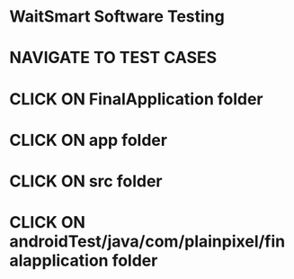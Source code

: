 # WaitSmart Software Testing

# NAVIGATE TO TEST CASES

# CLICK ON FinalApplication folder 

# CLICK ON app folder 

# CLICK ON src folder 

# CLICK ON androidTest/java/com/plainpixel/finalapplication folder 

